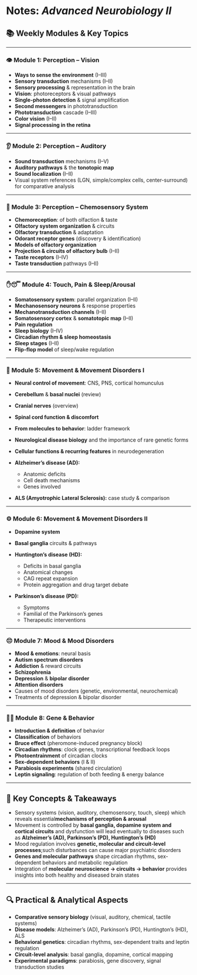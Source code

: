 # Notes: *Advanced Neurobiology II*

## 📚 Weekly Modules & Key Topics

---

### 👁️ Module 1: Perception – Vision

* **Ways to sense the environment** (I–III)
* **Sensory transduction** mechanisms (I–II)
* **Sensory processing** & representation in the brain
* **Vision**: photoreceptors & visual pathways
* **Single-photon detection** & signal amplification
* **Second messengers** in phototransduction
* **Phototransduction** cascade (I–III)
* **Color vision** (I–II)
* **Signal processing in the retina**

---

### 👂 Module 2: Perception – Auditory

* **Sound transduction** mechanisms (I–V)
* **Auditory pathways** & the **tonotopic map**
* **Sound localization** (I–II)
* Visual system references (LGN, simple/complex cells, center-surround) for comparative analysis

---

### 👃 Module 3: Perception – Chemosensory System

* **Chemoreception**: of both olfaction & taste
* **Olfactory system organization** & circuits
* **Olfactory transduction** & adaptation
* **Odorant receptor genes** (discovery & identification)
* **Models of olfactory organization**
* **Projection & circuits of olfactory bulb** (I–II)
* **Taste receptors** (I–IV)
* **Taste transduction** pathways (I–II)

---

### ✋😴 Module 4: Touch, Pain & Sleep/Arousal

* **Somatosensory system**: parallel organization (I–II)
* **Mechanosensory neurons** & response properties
* **Mechanotransduction channels** (I–II)
* **Somatosensory cortex** & **somatotopic map** (I–II)
* **Pain regulation**
* **Sleep biology** (I–IV)
* **Circadian rhythm & sleep homeostasis**
* **Sleep stages** (I–II)
* **Flip-flop model** of sleep/wake regulation

---

### 🏃 Module 5: Movement & Movement Disorders I

* **Neural control of movement**: CNS, PNS, cortical homunculus
* **Cerebellum** & **basal nuclei** (review)
* **Cranial nerves** (overview)
* **Spinal cord function & discomfort**
* **From molecules to behavior**: ladder framework
* **Neurological disease biology** and the importance of rare genetic forms
* **Cellular functions & recurring features** in neurodegeneration
* **Alzheimer’s disease (AD):**

  * Anatomic deficits
  * Cell death mechanisms
  * Genes involved
* **ALS (Amyotrophic Lateral Sclerosis):** case study & comparison

---

### ⚙️ Module 6: Movement & Movement Disorders II

* **Dopamine system**
* **Basal ganglia** circuits & pathways
* **Huntington’s disease (HD):**

  * Deficits in basal ganglia
  * Anatomical changes
  * CAG repeat expansion
  * Protein aggregation and drug target debate
* **Parkinson’s disease (PD):**

  * Symptoms
  * Familial of the Parkinson’s genes
  * Therapeutic interventions

---

### 😔 Module 7: Mood & Mood Disorders

* **Mood & emotions**: neural basis
* **Autism spectrum disorders**
* **Addiction** & reward circuits
* **Schizophrenia**
* **Depression** & **bipolar disorder**
* **Attention disorders**
* Causes of mood disorders (genetic, environmental, neurochemical)
* Treatments of depression & bipolar disorder

---

### 🧬🐭 Module 8: Gene & Behavior

* **Introduction & definition** of behavior
* **Classification** of behaviors
* **Bruce effect** (pheromone-induced pregnancy block)
* **Circadian rhythms**: clock genes, transcriptional feedback loops
* **Photoentrainment** of circadian clocks
* **Sex-dependent behaviors** (Ⅰ & Ⅱ)
* **Parabiosis experiments** (shared circulation)
* **Leptin signaling**: regulation of both feeding & energy balance

---

## 🧠 Key Concepts & Takeaways

* Sensory systems (vision, auditory, chemosensory, touch, sleep) which reveals essential**mechanisms of perception & arousal**
* Movement is controlled by **basal ganglia, dopamine system and cortical circuits** and dysfunction will lead eventually to diseases such as **Alzheimer’s (AD), Parkinson’s (PD), Huntington’s (HD)**
* Mood regulation involves **genetic, molecular and circuit-level processes**;such disturbances can cause major psychiatric disorders
* **Genes and molecular pathways** shape circadian rhythms, sex-dependent behaviors and metabolic regulation
* Integration of **molecular neuroscience → circuits → behavior** provides insights into both healthy and diseased brain states

---

## 🔍 Practical & Analytical Aspects

* **Comparative sensory biology** (visual, auditory, chemical, tactile systems)
* **Disease models**: Alzheimer’s (AD), Parkinson’s (PD), Huntington’s (HD), ALS
* **Behavioral genetics**: circadian rhythms, sex-dependent traits and leptin regulation
* **Circuit-level analysis**: basal ganglia, dopamine, cortical mapping
* **Experimental paradigms**: parabiosis, gene discovery, signal transduction studies
